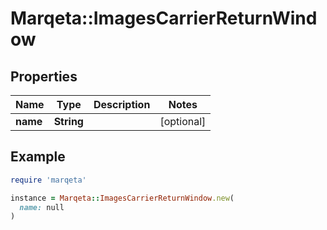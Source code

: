 # Marqeta::ImagesCarrierReturnWindow

## Properties

| Name | Type | Description | Notes |
| ---- | ---- | ----------- | ----- |
| **name** | **String** |  | [optional] |

## Example

```ruby
require 'marqeta'

instance = Marqeta::ImagesCarrierReturnWindow.new(
  name: null
)
```

